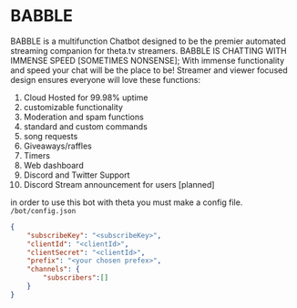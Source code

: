 # BABBLE

BABBLE is a multifunction Chatbot designed to be the premier automated streaming companion for theta.tv streamers. 
BABBLE IS CHATTING WITH IMMENSE SPEED [SOMETIMES NONSENSE]; With immense functionality and speed your chat will be the place to be! Streamer and viewer focused design ensures everyone will love these functions:
1.	Cloud Hosted for 99.98% uptime
2.	customizable functionality
3.	Moderation and spam functions
4.	standard and custom commands
5.	song requests 
6.	Giveaways/raffles
7.	Timers
8.	Web dashboard
9.	Discord and Twitter Support
10.	Discord Stream announcement for users [planned]


in order to use this bot with theta you must make a config file. `/bot/config.json`
```json
{
    "subscribeKey": "<subscribeKey>",
    "clientId": "<clientId>",
    "clientSecret": "<clientId>",
    "prefix": "<your chosen prefex>",
    "channels": {
        "subscribers":[]
    }
}
```